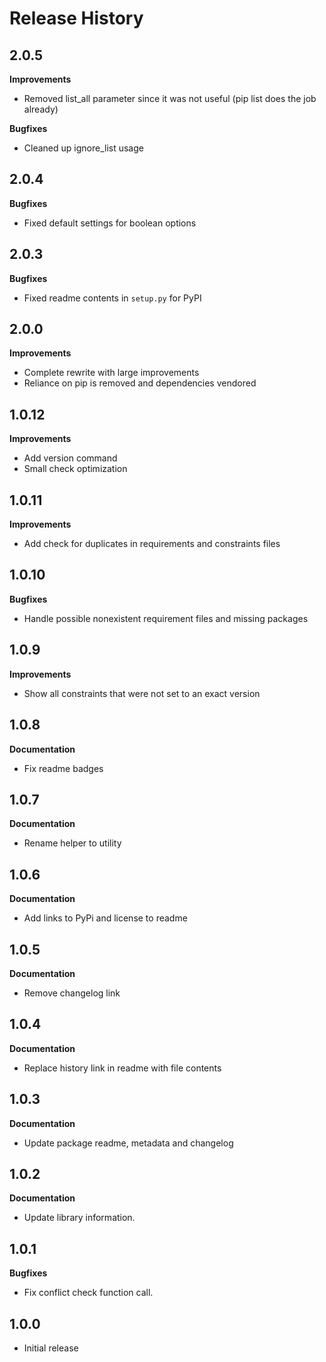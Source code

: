 Release History
===============

## 2.0.5
**Improvements**
- Removed list_all parameter since it was not useful (pip list does the job already)

**Bugfixes**
- Cleaned up ignore_list usage

## 2.0.4
**Bugfixes**
- Fixed default settings for boolean options

## 2.0.3
**Bugfixes**
- Fixed readme contents in `setup.py` for PyPI

## 2.0.0
**Improvements**
- Complete rewrite with large improvements
- Reliance on pip is removed and dependencies vendored


## 1.0.12
**Improvements**
- Add version command
- Small check optimization


## 1.0.11
**Improvements**
- Add check for duplicates in requirements and constraints files


## 1.0.10
**Bugfixes**
- Handle possible nonexistent requirement files and missing packages


## 1.0.9
**Improvements**
- Show all constraints that were not set to an exact version


## 1.0.8
**Documentation**
- Fix readme badges


## 1.0.7
**Documentation**
- Rename helper to utility


## 1.0.6
**Documentation**
- Add links to PyPi and license to readme


## 1.0.5
**Documentation**
- Remove changelog link


## 1.0.4
**Documentation**
- Replace history link in readme with file contents


## 1.0.3
**Documentation**
- Update package readme, metadata and changelog


## 1.0.2
**Documentation**
- Update library information.


## 1.0.1
**Bugfixes**
- Fix conflict check function call.


## 1.0.0
- Initial release
